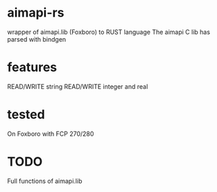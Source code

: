 # aimapi-rs
wrapper of aimapi.lib (Foxboro) to RUST language 
The aimapi C lib has parsed with bindgen

# features
READ/WRITE string
READ/WRITE integer and real

# tested
On Foxboro with FCP 270/280

# TODO

Full functions of aimapi.lib

